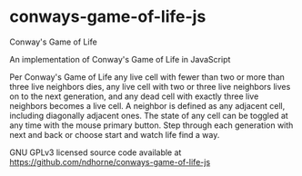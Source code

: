 # conways-game-of-life-js
Conway's Game of Life

An implementation of Conway's Game of Life in JavaScript

Per Conway's Game of Life any live cell with fewer than two or more than three live neighbors dies, any live cell with two or three live neighbors lives on to the next generation, and any dead cell with exactly three live neighbors becomes a live cell. A neighbor is defined as any adjacent cell, including diagonally adjacent ones. The state of any cell can be toggled at any time with the mouse primary button. Step through each generation with next and back or choose start and watch life find a way.

GNU GPLv3 licensed source code available at https://github.com/ndhorne/conways-game-of-life-js
